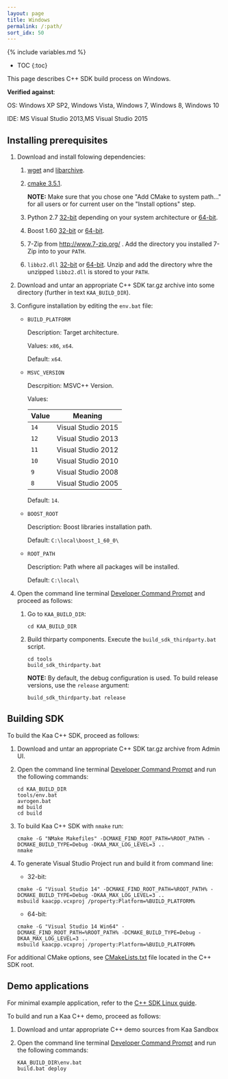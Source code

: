 ```yaml
---
layout: page
title: Windows
permalink: /:path/
sort_idx: 50
---
```


{% include variables.md %}

* TOC
{:toc}

This page describes C++ SDK build process on Windows.

**Verified against**:

OS: Windows XP SP2, Windows Vista, Windows 7, Windows 8, Windows 10

IDE: MS Visual Studio 2013,MS Visual Studio 2015

## Installing prerequisites

1. Download and install folowing dependencies:
    1. [wget](http://downloads.sourceforge.net/gnuwin32/wget-1.11.4-1-setup.exe) and [libarchive](http://downloads.sourceforge.net/gnuwin32/libarchive-2.4.12-1-setup.exe).
    1. [cmake 3.5.1](https://cmake.org/files/v3.5/cmake-3.5.1-win32-x86.msi).

        **NOTE:** Make sure that you chose one  "Add CMake to system path..." for all users or for current user on the "Install options" step.

    1. Python 2.7 [32-bit](https://www.python.org/ftp/python/2.7.9/python-2.7.9.msi) depending on your system architecture or [64-bit](https://www.python.org/ftp/python/2.7.9/python-2.7.9.amd64.msi).
    1. Boost 1.60 [32-bit](https://sourceforge.net/projects/boost/files/boost-binaries/1.60.0/boost_1_60_0-msvc-14.0-32.exe/download)
    or [64-bit](https://sourceforge.net/projects/boost/files/boost-binaries/1.60.0/boost_1_60_0-msvc-14.0-64.exe/download).
    1. 7-Zip from http://www.7-zip.org/ . Add the directory you installed 7-Zip into to your `PATH`.
    1. `libbz2.dll` [32-bit](https://github.com/philr/bzip2-windows/releases/download/v1.0.6/bzip2-dll-1.0.6-win-x86.zip) or [64-bit](https://github.com/philr/bzip2-windows/releases/download/v1.0.6/bzip2-dll-1.0.6-win-x64.zip).
    Unzip and add the directory whre the unzipped `libbz2.dll` is stored to your `PATH`.
1. Download and untar an appropriate C++ SDK tar.gz archive into some directory (further in text `KAA_BUILD_DIR`).
1. Configure installation by editing the `env.bat` file:

    * `BUILD_PLATFORM`

        Description: Target architecture.

        Values: `x86`, `x64`.

        Default: `x64`.

    * `MSVC_VERSION`

        Descrpition: MSVC++ Version.

        Values:

        | Value | Meaning            |
        |-------|--------------------|
        | `14`  | Visual Studio 2015 |
        | `12`  | Visual Studio 2013 |
        | `11`  | Visual Studio 2012 |
        | `10`  | Visual Studio 2010 |
        | `9`   | Visual Studio 2008 |
        | `8`   | Visual Studio 2005 |

        Default: `14`.

    * `BOOST_ROOT`

        Description: Boost libraries installation path.

        Default: `C:\local\boost_1_60_0\`

    * `ROOT_PATH`

        Description: Path where all packages will be installed.

        Default: `C:\local\`

1. Open the command line terminal [Developer Command Prompt](https://msdn.microsoft.com/en-us/en-en/library/ms229859(v=vs.110).aspx)
and proceed as follows:
    1. Go to `KAA_BUILD_DIR`:

       ```
       cd KAA_BUILD_DIR
       ```

    1. Build thirparty components. Execute the `build_sdk_thirdparty.bat` script.

       ```
       cd tools
       build_sdk_thirdparty.bat
       ```

       **NOTE:** By default, the debug configuration is used. To build release versions, use the `release` argument:

       ```
       build_sdk_thirdparty.bat release
       ```

## Building SDK

To build the Kaa C++ SDK, proceed as follows:

1. Download and untar an appropriate C++ SDK tar.gz archive from Admin UI.
1. Open the command line terminal [Developer Command Prompt](https://msdn.microsoft.com/en-us/en-en/library/ms229859(v=vs.110).aspx)
and run the following commands:

   ```
   cd KAA_BUILD_DIR
   tools/env.bat
   avrogen.bat
   md build
   cd build
   ```

1. To build Kaa C++ SDK with `nmake` run:

   ```
   cmake -G "NMake Makefiles" -DCMAKE_FIND_ROOT_PATH=%ROOT_PATH% -DCMAKE_BUILD_TYPE=Debug -DKAA_MAX_LOG_LEVEL=3 ..
   nmake
   ```

1. To generate Visual Studio Project run and build it from command line:
    * 32-bit:

   ```
   cmake -G "Visual Studio 14" -DCMAKE_FIND_ROOT_PATH=%ROOT_PATH% -DCMAKE_BUILD_TYPE=Debug -DKAA_MAX_LOG_LEVEL=3 ..
   msbuild kaacpp.vcxproj /property:Platform=%BUILD_PLATFORM%
   ```

    * 64-bit:

   ```
   cmake -G "Visual Studio 14 Win64" -DCMAKE_FIND_ROOT_PATH=%ROOT_PATH% -DCMAKE_BUILD_TYPE=Debug -DKAA_MAX_LOG_LEVEL=3 ..
   msbuild kaacpp.vcxproj /property:Platform=%BUILD_PLATFORM%
   ```


For additional CMake options, see [CMakeLists.txt](https://github.com/kaaproject/kaa/blob/master/client/client-multi/client-cpp/CMakeLists.txt) file located in the C++ SDK root.

## Demo applications

For minimal example application, refer to the [C++ SDK Linux guide]({{root_url}}/Programming-guide/Using-Kaa-endpoint-SDKs/C++/SDK-Linux/#minimal-example).

To build and run a Kaa C++ demo, proceed as follows:

1. Download and untar appropriate C++ demo sources from Kaa Sandbox
1. Open the command line terminal [Developer Command Prompt](https://msdn.microsoft.com/en-us/en-en/library/ms229859(v=vs.110).aspx)
and run the following commands:

   ```
   KAA_BUILD_DIR\env.bat
   build.bat deploy
   ```
